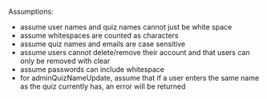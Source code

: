 Assumptions:
- assume user names and quiz names cannot just be white space
- assume whitespaces are counted as characters
- assume quiz names and emails are case sensitive
- assume users cannot delete/remove their account and that users can only be removed with clear
- assume passwords can include whitespace
- for adminQuizNameUpdate, assume that if a user enters the same name as the quiz currently has, an error will be returned